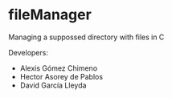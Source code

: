 # fileManager
Managing a suppossed directory with files in C  

Developers:  
* Alexis Gómez Chimeno
* Hector Asorey de Pablos
* David García Lleyda
